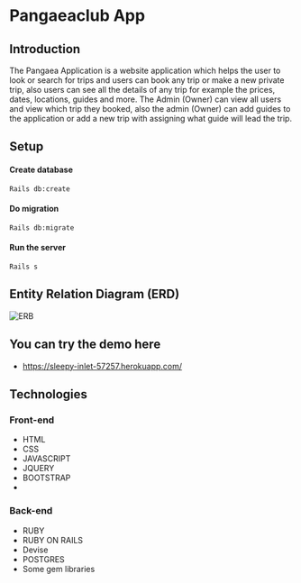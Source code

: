 # Pangaeaclub App

## Introduction
The Pangaea Application is a website application which helps the user to look or search for trips and users can book any trip or make a new private trip, also users can see all the details of any trip for example the prices, dates, locations, guides and more. The Admin (Owner) can view all users and view which trip they booked, also the admin (Owner) can add guides to the application or add a new trip with assigning what guide will lead the trip.




## Setup
#### Create database 
``` Rails db:create ```
#### Do migration
```Rails db:migrate ```
#### Run the server
``` Rails s ```

## Entity Relation Diagram (ERD)
![ERB](https://ibb.co/VmQ0gjv)

## You can try the demo here 
- https://sleepy-inlet-57257.herokuapp.com/

## Technologies
### Front-end
- HTML
- CSS
- JAVASCRIPT
- JQUERY
- BOOTSTRAP
- 

### Back-end
- RUBY
- RUBY ON RAILS
- Devise
- POSTGRES
- Some gem libraries 

